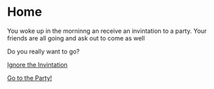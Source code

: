 # Home

You woke up in the morninng an receive an invintation to a party. Your friends are all going and ask out to come as well

Do you really want to go?

[Ignore the Invintation](no-party-human.md)

[Go to the Party!](party-zombie.md)